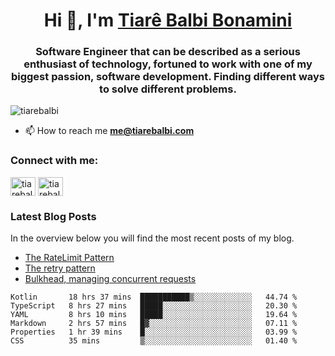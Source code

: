 

<h1 align="center">Hi 👋, I'm <a href="https://tiarebalbi.com?utm_source=github&utm_medium=profile&utm_campaign=github_profile">Tiarê Balbi Bonamini</a></h1>

<h3 align="center">Software Engineer that can be described as a serious enthusiast of technology, fortuned to work with one of my biggest passion, software development. Finding different ways to solve different problems.</h3>

<p align="left"> <img src="https://komarev.com/ghpvc/?username=tiarebalbi" alt="tiarebalbi" /> </p>

- 📫 How to reach me **me@tiarebalbi.com**

<p align="left">
<h3 align="left">Connect with me:</h3>
<a href="https://twitter.com/tiarebalbi" target="blank"><img align="center" src="https://cdn.jsdelivr.net/npm/simple-icons@3.0.1/icons/twitter.svg" alt="tiarebalbi" height="30" width="40" /></a>
<a href="https://instagram.com/tiarebalbi" target="blank"><img align="center" src="https://cdn.jsdelivr.net/npm/simple-icons@3.0.1/icons/instagram.svg" alt="tiarebalbi" height="30" width="40" /></a>
</p>

### Latest Blog Posts

In the overview below you will find the most recent posts of my blog.

* [The RateLimit Pattern](https://tiarebalbi.com/article/week-4-the-rate-limit-pattern?utm_source=github&utm_medium=profile&utm_campaign=github_profile)
* [The retry pattern](https://tiarebalbi.com/article/week-3-the-retry-pattern?utm_source=github&utm_medium=profile&utm_campaign=github_profile)
* [Bulkhead, managing concurrent requests](https://tiarebalbi.com/article/week-2-bulkhead-managing-concurrent-requests?utm_source=github&utm_medium=profile&utm_campaign=github_profile)

<!--START_SECTION:waka-->

```text
Kotlin       18 hrs 37 mins  ███████████▒░░░░░░░░░░░░░   44.74 %
TypeScript   8 hrs 27 mins   █████░░░░░░░░░░░░░░░░░░░░   20.30 %
YAML         8 hrs 10 mins   █████░░░░░░░░░░░░░░░░░░░░   19.64 %
Markdown     2 hrs 57 mins   █▓░░░░░░░░░░░░░░░░░░░░░░░   07.11 %
Properties   1 hr 39 mins    █░░░░░░░░░░░░░░░░░░░░░░░░   03.99 %
CSS          35 mins         ▒░░░░░░░░░░░░░░░░░░░░░░░░   01.40 %
```

<!--END_SECTION:waka-->
